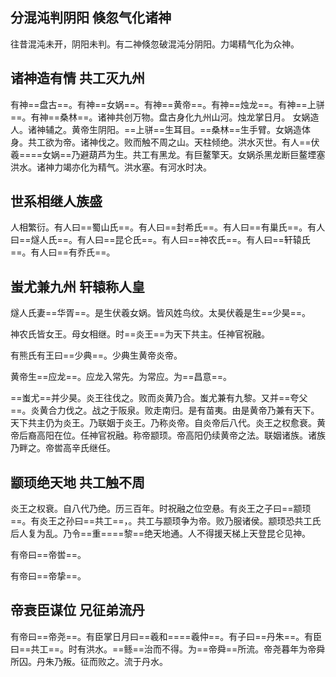 ## 分混沌判阴阳 倏忽气化诸神

往昔混沌未开，阴阳未判。有二神倏忽破混沌分阴阳。力竭精气化为众神。

## 诸神造有情 共工灭九州

有神==盘古==。有神==女娲==。有神==黄帝==。有神==烛龙==。有神==上骈==。有神==桑林==。诸神共创万物。盘古身化九州山河。烛龙掌日月。 女娲造人。诸神辅之。黄帝生阴阳。==上骈==生耳目。==桑林==生手臂。女娲造体身。共工欲为帝。诸神伐之。败而触不周之山。天柱倾绝。洪水灭世。有人==伏羲====女娲==乃避葫芦为生。共工有黑龙。有巨鳌擎天。女娲杀黑龙断巨鳌堙塞洪水。诸神力竭亦化为精气。洪水塞。有河水时决。

## 世系相继人族盛

人相繁衍。有人曰==蜀山氏==。有人曰==封希氏==。有人曰==有巢氏==。有人曰==燧人氏==。有人曰==昆仑氏==。有人曰==神农氏==。有人曰==轩辕氏==。有人曰==有乔氏==。

## 蚩尤兼九州 轩辕称人皇

燧人氏妻==华胥==。是生伏羲女娲。皆风姓鸟纹。太昊伏羲是生==少昊==。

神农氏皆女王。母女相继。时==炎王==为天下共主。任神官祝融。

有熊氏有王曰==少典==。少典生黄帝炎帝。

黄帝生==应龙==。应龙入常先。为常应。为==昌意==。

==蚩尤==并少昊。炎王往伐之。败而炎黄乃合。蚩尤兼有九黎。又并==夸父==。炎黄合力伐之。战之于阪泉。败走南归。是有苗夷。由是黄帝乃兼有天下。天下共主仍为炎王。乃联姻于炎王。乃称炎帝。自炎帝后八代。炎王之权愈衰。黄帝后裔高阳在位。任神官祝融。称帝颛顼。帝高阳仍续黄帝之法。联姻诸族。诸族乃畔之。帝喾高辛氏继任。

## 颛顼绝天地 共工触不周

炎王之权衰。自八代乃绝。历三百年。时祝融之位空悬。有炎王之子曰==颛顼==。有炎王之孙曰==共工==，。共工与颛顼争为帝。败乃服诸侯。颛顼恐共工氏后人复为乱。乃令==重====黎==绝天地通。人不得援天梯上天登昆仑见神。

有帝曰==帝喾==。

有帝曰==帝挚==。

## 帝衰臣谋位 兄征弟流丹

有帝曰==帝尧==。有臣掌日月曰==羲和====羲仲==。有子曰==丹朱==。有臣曰==共工==。时有洪水。==鲧==治而不得。为==帝舜==所流。帝尧暮年为帝舜所囚。丹朱乃叛。征而败之。流于丹水。

